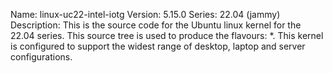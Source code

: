 Name:    linux-uc22-intel-iotg
Version: 5.15.0
Series:  22.04 (jammy)
Description:
    This is the source code for the Ubuntu linux kernel for the 22.04 series. This
    source tree is used to produce the flavours: *.
    This kernel is configured to support the widest range of desktop, laptop and
    server configurations.
